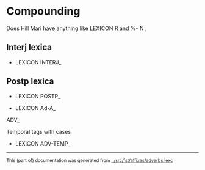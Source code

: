 
# Compounding

Does Hill Mari have anything like LEXICON R and %- N ;


## Interj lexica

* LEXICON INTERJ_  


## Postp lexica



* LEXICON POSTP_  

* LEXICON Ad-A_ 

ADV_ 







Temporal tags with cases

* LEXICON ADV-TEMP_  




















* * *
<small>This (part of) documentation was generated from [../src/fst/affixes/adverbs.lexc](http://github.com/giellalt/lang-mrj/blob/main/../src/fst/affixes/adverbs.lexc)</small>